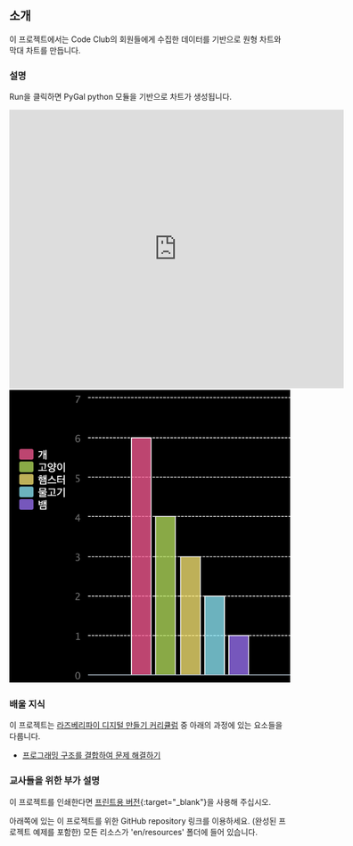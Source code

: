 ## 소개

이 프로젝트에서는 Code Club의 회원들에게 수집한 데이터를 기반으로 원형 차트와 막대 차트를 만듭니다.

### 설명

Run을 클릭하면 PyGal python 모듈을 기반으로 차트가 생성됩니다.

<div class="trinket">
  <iframe src="https://trinket.io/embed/python/9558134ed1?outputOnly=true&start=result" width="600" height="500" frameborder="0" marginwidth="0" marginheight="0" allowfullscreen>
  </iframe>
  <img src="images/pets-finished.png">
</div>

### 배울 지식

이 프로젝트는 [라즈베리파이 디지털 만들기 커리큘럼](http://rpf.io/curriculum) 중 아래의 과정에 있는 요소들을 다룹니다.

+ [프로그래밍 구조를 결합하여 문제 해결하기](https://www.raspberrypi.org/curriculum/programming/builder/)

### 교사들을 위한 부가 설명

이 프로젝트를 인쇄한다면 [프린트용 버전](https://projects.raspberrypi.org/en/projects/popular-pets/print){:target="_blank"}을 사용해 주십시오.

아래쪽에 있는 이 프로젝트를 위한 GitHub repository 링크를 이용하세요. (완성된 프로젝트 예제를 포함한) 모든 리소스가 'en/resources' 폴더에 들어 있습니다.